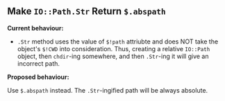 ## Make `IO::Path.Str` Return `$.abspath`

**Current behaviour:**
- `.Str` method uses the value of `$!path` attriubte and does NOT take the
object's `$!CWD` into consideration. Thus, creating a relative
`IO::Path` object, then `chdir`-ing somewhere, and then `.Str`-ing it will
give an incorrect path.

**Proposed behaviour:**

Use `$.abspath` instead. The `.Str`-ingified path will be always absolute.
